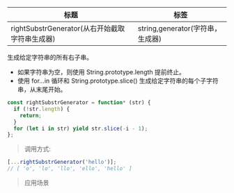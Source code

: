 | 标题                                           | 标签                             |
| ---------------------------------------------- | -------------------------------- |
| rightSubstrGenerator(从右开始截取字符串生成器) | string,generator(字符串，生成器) |

生成给定字符串的所有右子串。

- 如果字符串为空，则使用 String.prototype.length 提前终止。
- 使用 for...in 循环和 String.prototype.slice() 生成给定字符串的每个子字符串，从末尾开始。

```js
const rightSubstrGenerator = function* (str) {
  if (!str.length) {
    return;
  }
  for (let i in str) yield str.slice(-i - 1);
};
```

> 调用方式:

```js
[...rightSubstrGenerator('hello')];
// [ 'o', 'lo', 'llo', 'ello', 'hello' ]
```

> 应用场景
